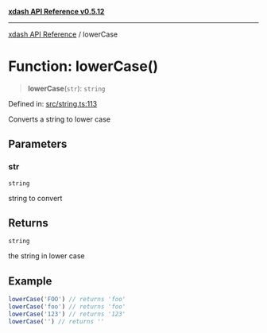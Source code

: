 [**xdash API Reference v0.5.12**](index.md)

***

[xdash API Reference](/xdash/api/index.md) / lowerCase

# Function: lowerCase()

> **lowerCase**(`str`): `string`

Defined in: [src/string.ts:113](https://github.com/shtse8/xdash/blob/ed88c6e7ad3be9e5e1e06776f9ca07ed27d97c13/src/string.ts#L113)

Converts a string to lower case

## Parameters

### str

`string`

string to convert

## Returns

`string`

the string in lower case

## Example

```ts
lowerCase('FOO') // returns 'foo'
lowerCase('foo') // returns 'foo'
lowerCase('123') // returns '123'
lowerCase('') // returns ''
```

